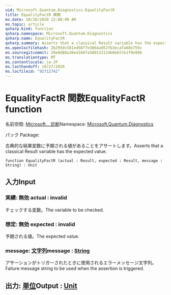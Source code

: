 ```yaml
---
uid: Microsoft.Quantum.Diagnostics.EqualityFactR
title: EqualityFactR 関数
ms.date: 10/26/2020 12:00:00 AM
ms.topic: article
qsharp.kind: function
qsharp.namespace: Microsoft.Quantum.Diagnostics
qsharp.name: EqualityFactR
qsharp.summary: Asserts that a classical Result variable has the expected value.
ms.openlocfilehash: 2b293dc581ed58f7e3864a952fb3ecafa68e759c
ms.sourcegitcommit: 29e0d88a30e4166fa580132124b0eb57e1f0e986
ms.translationtype: MT
ms.contentlocale: ja-JP
ms.lasthandoff: 10/27/2020
ms.locfileid: "92712742"
---
```

# <a name="equalityfactr-function"></a><span data-ttu-id="130ca-102">EqualityFactR 関数</span><span class="sxs-lookup"><span data-stu-id="130ca-102">EqualityFactR function</span></span>

<span data-ttu-id="130ca-103">名前空間: [Microsoft... 診断](xref:Microsoft.Quantum.Diagnostics)</span><span class="sxs-lookup"><span data-stu-id="130ca-103">Namespace: [Microsoft.Quantum.Diagnostics](xref:Microsoft.Quantum.Diagnostics)</span></span>

<span data-ttu-id="130ca-104">パック [](https://nuget.org/packages/)</span><span class="sxs-lookup"><span data-stu-id="130ca-104">Package: [](https://nuget.org/packages/)</span></span>


<span data-ttu-id="130ca-105">古典的な結果変数に予期される値があることをアサートします。</span><span class="sxs-lookup"><span data-stu-id="130ca-105">Asserts that a classical Result variable has the expected value.</span></span>

```qsharp
function EqualityFactR (actual : Result, expected : Result, message : String) : Unit
```


## <a name="input"></a><span data-ttu-id="130ca-106">入力</span><span class="sxs-lookup"><span data-stu-id="130ca-106">Input</span></span>

### <a name="actual--__invalidresult__"></a><span data-ttu-id="130ca-107">実績: __無効 <Result>__</span><span class="sxs-lookup"><span data-stu-id="130ca-107">actual : __invalid<Result>__</span></span>

<span data-ttu-id="130ca-108">チェックする変数。</span><span class="sxs-lookup"><span data-stu-id="130ca-108">The variable to be checked.</span></span>


### <a name="expected--__invalidresult__"></a><span data-ttu-id="130ca-109">想定: __無効 <Result>__</span><span class="sxs-lookup"><span data-stu-id="130ca-109">expected : __invalid<Result>__</span></span>

<span data-ttu-id="130ca-110">予期される値。</span><span class="sxs-lookup"><span data-stu-id="130ca-110">The expected value.</span></span>


### <a name="message--string"></a><span data-ttu-id="130ca-111">message: [文字列](xref:microsoft.quantum.lang-ref.string)</span><span class="sxs-lookup"><span data-stu-id="130ca-111">message : [String](xref:microsoft.quantum.lang-ref.string)</span></span>

<span data-ttu-id="130ca-112">アサーションがトリガーされたときに使用されるエラーメッセージ文字列。</span><span class="sxs-lookup"><span data-stu-id="130ca-112">Failure message string to be used when the assertion is triggered.</span></span>



## <a name="output--unit"></a><span data-ttu-id="130ca-113">出力: [単位](xref:microsoft.quantum.lang-ref.unit)</span><span class="sxs-lookup"><span data-stu-id="130ca-113">Output : [Unit](xref:microsoft.quantum.lang-ref.unit)</span></span>

